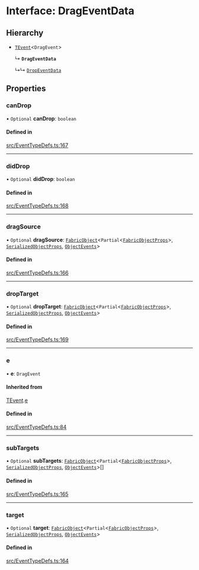 # Interface: DragEventData

## Hierarchy

- [`TEvent`](/apidocs/interfaces/TEvent.md)\<`DragEvent`\>

  ↳ **`DragEventData`**

  ↳↳ [`DropEventData`](/apidocs/interfaces/DropEventData.md)

## Properties

### canDrop

• `Optional` **canDrop**: `boolean`

#### Defined in

[src/EventTypeDefs.ts:167](https://github.com/fabricjs/fabric.js/blob/d47d51d01/src/EventTypeDefs.ts#L167)

___

### didDrop

• `Optional` **didDrop**: `boolean`

#### Defined in

[src/EventTypeDefs.ts:168](https://github.com/fabricjs/fabric.js/blob/d47d51d01/src/EventTypeDefs.ts#L168)

___

### dragSource

• `Optional` **dragSource**: [`FabricObject`](/apidocs/classes/FabricObject.md)\<`Partial`\<[`FabricObjectProps`](/apidocs/interfaces/FabricObjectProps.md)\>, [`SerializedObjectProps`](/apidocs/interfaces/SerializedObjectProps.md), [`ObjectEvents`](/apidocs/interfaces/ObjectEvents.md)\>

#### Defined in

[src/EventTypeDefs.ts:166](https://github.com/fabricjs/fabric.js/blob/d47d51d01/src/EventTypeDefs.ts#L166)

___

### dropTarget

• `Optional` **dropTarget**: [`FabricObject`](/apidocs/classes/FabricObject.md)\<`Partial`\<[`FabricObjectProps`](/apidocs/interfaces/FabricObjectProps.md)\>, [`SerializedObjectProps`](/apidocs/interfaces/SerializedObjectProps.md), [`ObjectEvents`](/apidocs/interfaces/ObjectEvents.md)\>

#### Defined in

[src/EventTypeDefs.ts:169](https://github.com/fabricjs/fabric.js/blob/d47d51d01/src/EventTypeDefs.ts#L169)

___

### e

• **e**: `DragEvent`

#### Inherited from

[TEvent](/apidocs/interfaces/TEvent.md).[e](/apidocs/interfaces/TEvent.md#e)

#### Defined in

[src/EventTypeDefs.ts:84](https://github.com/fabricjs/fabric.js/blob/d47d51d01/src/EventTypeDefs.ts#L84)

___

### subTargets

• `Optional` **subTargets**: [`FabricObject`](/apidocs/classes/FabricObject.md)\<`Partial`\<[`FabricObjectProps`](/apidocs/interfaces/FabricObjectProps.md)\>, [`SerializedObjectProps`](/apidocs/interfaces/SerializedObjectProps.md), [`ObjectEvents`](/apidocs/interfaces/ObjectEvents.md)\>[]

#### Defined in

[src/EventTypeDefs.ts:165](https://github.com/fabricjs/fabric.js/blob/d47d51d01/src/EventTypeDefs.ts#L165)

___

### target

• `Optional` **target**: [`FabricObject`](/apidocs/classes/FabricObject.md)\<`Partial`\<[`FabricObjectProps`](/apidocs/interfaces/FabricObjectProps.md)\>, [`SerializedObjectProps`](/apidocs/interfaces/SerializedObjectProps.md), [`ObjectEvents`](/apidocs/interfaces/ObjectEvents.md)\>

#### Defined in

[src/EventTypeDefs.ts:164](https://github.com/fabricjs/fabric.js/blob/d47d51d01/src/EventTypeDefs.ts#L164)
